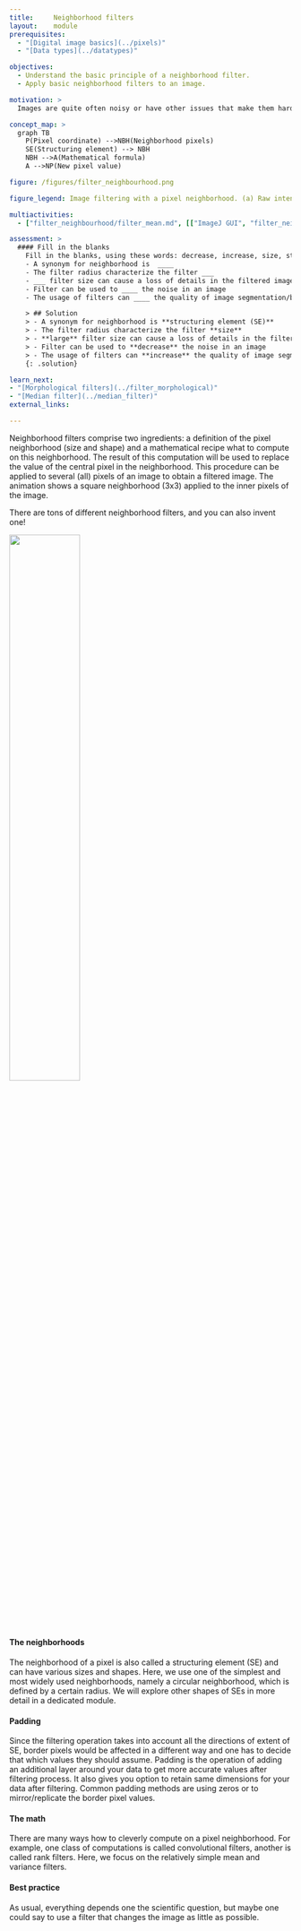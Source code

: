 ```yaml
---
title:     Neighborhood filters
layout:    module
prerequisites:
  - "[Digital image basics](../pixels)"
  - "[Data types](../datatypes)"

objectives:
  - Understand the basic principle of a neighborhood filter.
  - Apply basic neighborhood filters to an image.

motivation: >
  Images are quite often noisy or have other issues that make them hard to segment, e.g. by means of a simple intensity threshold. Neighborhood filters are often used to enhance the images in order to facilitate better performance of segmentation algorithms.

concept_map: >
  graph TB
    P(Pixel coordinate) -->NBH(Neighborhood pixels)
    SE(Structuring element) --> NBH
    NBH -->A(Mathematical formula)
    A -->NP(New pixel value)

figure: /figures/filter_neighbourhood.png

figure_legend: Image filtering with a pixel neighborhood. (a) Raw intensity image with pixel neighborhood (structuring element (SE), outer green box) and central pixel (inner orange box) on which the filtering operation will be performed. (b) Pixel values in the neighborhood. (c) X is the value that would be replaced after operation (indicated as op). Here, max, mean and variance operations are used. Note - One has to carefully look at the data type of the image as some operations can produce large/floating point values. (d) Different SEs (neighborhood in green and affected pixel in orange) top left - SE  completely inside image boundaries; top right - SE at image boundaries (padding needed); bottom left - SE with different shape; bottom right - Line SE.

multiactivities:
  - ["filter_neighbourhood/filter_mean.md", [["ImageJ GUI", "filter_neighbourhood/filter_mean_imagejgui.md"], ["skimage napari", "filter_neighbourhood/filter_mean_skimage_napari.py"]]]

assessment: >
  #### Fill in the blanks
    Fill in the blanks, using these words: decrease, increase, size, structuring element, large
    - A synonym for neighborhood is  ____
    - The filter radius characterize the filter ___
    - ___ filter size can cause a loss of details in the filtered image
    - Filter can be used to ____ the noise in an image
    - The usage of filters can ____ the quality of image segmentation/binarization

    > ## Solution
    > - A synonym for neighborhood is **structuring element (SE)**
    > - The filter radius characterize the filter **size**
    > - **large** filter size can cause a loss of details in the filtered image
    > - Filter can be used to **decrease** the noise in an image
    > - The usage of filters can **increase** the quality of image segmentation/binarization
    {: .solution}

learn_next:
- "[Morphological filters](../filter_morphological)"
- "[Median filter](../median_filter)"
external_links:

---
```


Neighborhood filters comprise two ingredients: a definition of the pixel neighborhood (size and shape) and a mathematical recipe what to compute on this neighborhood.
The result of this computation will be used to replace the value of the central pixel in the neighborhood. This procedure can be applied to several (all) pixels of an image to obtain a filtered image. The animation shows a square neighborhood (3x3) applied to the inner pixels of the image.

There are tons of different neighborhood filters, and you can also invent one!

<img src="../figures/filter_neighbourhood.gif"  align ="center" width="50%" >

#### The neighborhoods

The neighborhood of a pixel is also called a structuring element (SE) and can have various sizes and shapes.
Here, we use one of the simplest and most widely used neighborhoods, namely a circular neighborhood, which is defined by a certain radius. We will explore other shapes of SEs in more detail in a dedicated module.

#### Padding

Since the filtering operation takes into account all the directions of extent of SE, border pixels would be affected in a different way and one has to decide that which values they should assume. Padding is the operation of adding an additional layer around your data to get more accurate values after filtering process. It also gives you option to retain same dimensions for your data after filtering. Common padding methods are using zeros or to mirror/replicate the border pixel values.

#### The math

There are many ways how to cleverly compute on a pixel neighborhood. For example, one class of computations is called convolutional filters, another is called rank filters. Here, we focus on the relatively simple mean and variance filters.

#### Best practice

As usual, everything depends one the scientific question, but maybe one could say to use a filter that changes the image as little as possible.
